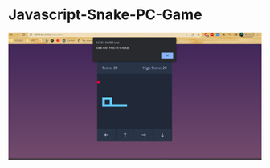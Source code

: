 # Javascript-Snake-PC-Game
 
 
 <img src="https://github.com/IamShafi/Javascript-Snake-PC-Game/blob/main/img/demo.png"/>

